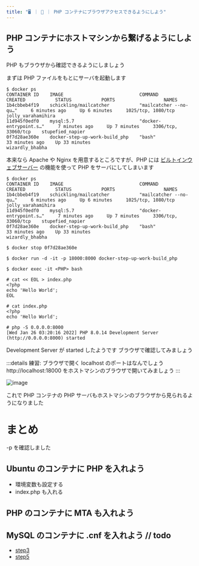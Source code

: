 ```yaml
---
title: "🖥️ ｜ 🐳 ｜ PHP コンテナにブラウザアクセスできるようにしよう"
---
```

## PHP コンテナにホストマシンから繋げるようにしよう
PHP もブラウザから確認できるようにしましょう

まずは PHP ファイルをもとにサーバを起動します

```
$ docker ps
CONTAINER ID    IMAGE                            COMMAND                    CREATED           STATUS           PORTS                  NAMES
1b4cbbeb4f19    schickling/mailcatcher           "mailcatcher --no-qu…"     6 minutes ago     Up 6 minutes     1025/tcp, 1080/tcp     jolly_varahamihira
11d945f0edf0    mysql:5.7                        "docker-entrypoint.s…"     7 minutes ago     Up 7 minutes     3306/tcp, 33060/tcp    stupefied_napier
0f7d28ae360e    docker-step-up-work-build_php    "bash"                     33 minutes ago    Up 33 minutes                           wizardly_bhabha
```

本来なら Apache や Nginx を用意するところですが、PHP には [ビルトインウェブサーバー](https://www.php.net/manual/ja/features.commandline.webserver.php) の機能を使って PHP をサーバにしてしまいます

```
$ docker ps
CONTAINER ID    IMAGE                            COMMAND                    CREATED           STATUS           PORTS                  NAMES
1b4cbbeb4f19    schickling/mailcatcher           "mailcatcher --no-qu…"     6 minutes ago     Up 6 minutes     1025/tcp, 1080/tcp     jolly_varahamihira
11d945f0edf0    mysql:5.7                        "docker-entrypoint.s…"     7 minutes ago     Up 7 minutes     3306/tcp, 33060/tcp    stupefied_napier
0f7d28ae360e    docker-step-up-work-build_php    "bash"                     33 minutes ago    Up 33 minutes                           wizardly_bhabha
```

```
$ docker stop 0f7d28ae360e
```

```
$ docker run -d -it -p 18000:8000 docker-step-up-work-build_php
```

```
$ docker exec -it <PHP> bash
```

```
# cat << EOL > index.php
<?php
echo 'Hello World';
EOL

# cat index.php
<?php
echo 'Hello World';

# php -S 0.0.0.0:8000
[Wed Jan 26 03:20:16 2022] PHP 8.0.14 Development Server (http://0.0.0.0:8000) started
```

Development Server が started したようです
ブラウザで確認してみましょう

:::details 練習: ブラウザで開く localhost のポートはなんでしょう
http://localhost:18000 をホストマシンのブラウザで開いてみましょう
:::

![image](/images/php-boot.png)

これで PHP コンテナの PHP サーバもホストマシンのブラウザから見られるようになりました

# まとめ
-p を確認しました


## Ubuntu のコンテナに PHP を入れよう
- 環境変数も設定する
- index.php も入れる

## PHP のコンテナに MTA も入れよう

## MySQL のコンテナに .cnf を入れよう // todo

- [step3](books/docker-step-up-work/bk/step3.mder-step-up-work/bk/step3.md)
- [step5](books/docker-step-up-work/bk/step5.mder-step-up-work/bk/step5.md)

